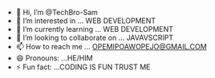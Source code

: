 - 👋 Hi, I’m @TechBro-Sam
- 👀 I’m interested in ... WEB DEVELOPMENT
- 🌱 I’m currently learning ... WEB DEVELOPMENT
- 💞️ I’m looking to collaborate on ... JAVAVSCRIPT
- 📫 How to reach me ... OPEMIPOAWOPEJO@GMAIL.COM
- 😄 Pronouns: ...HE/HIM
- ⚡ Fun fact: ...CODING IS FUN TRUST ME

<!---
TechBro-Sam/TechBro-Sam is a ✨ special ✨ repository because its `README.md` (this file) appears on your GitHub profile.
You can click the Preview link to take a look at your changes.
--->
